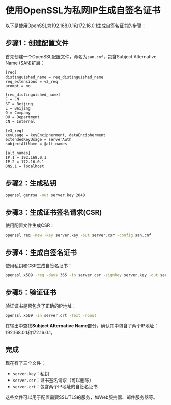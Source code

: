 # 使用OpenSSL为私网IP生成自签名证书

以下是使用OpenSSL为192.168.0.1和172.16.0.1生成自签名证书的步骤：

## 步骤1：创建配置文件

首先创建一个OpenSSL配置文件，命名为`san.cnf`，包含Subject Alternative Name (SAN)扩展：

```
[req]
distinguished_name = req_distinguished_name
req_extensions = v3_req
prompt = no

[req_distinguished_name]
C = CN
ST = Beijing
L = Beijing
O = Company
OU = Department
CN = Internal

[v3_req]
keyUsage = keyEncipherment, dataEncipherment
extendedKeyUsage = serverAuth
subjectAltName = @alt_names

[alt_names]
IP.1 = 192.168.0.1
IP.2 = 172.16.0.1
DNS.1 = localhost
```

## 步骤2：生成私钥

```bash
openssl genrsa -out server.key 2048
```

## 步骤3：生成证书签名请求(CSR)

使用配置文件生成CSR：

```bash
openssl req -new -key server.key -out server.csr -config san.cnf
```

## 步骤4：生成自签名证书

使用私钥和CSR生成自签名证书：

```bash
openssl x509 -req -days 365 -in server.csr -signkey server.key -out server.crt -extfile san.cnf -extensions v3_req
```

## 步骤5：验证证书

验证证书是否包含了正确的IP地址：

```bash
openssl x509 -in server.crt -text -noout
```

在输出中查找**Subject Alternative Name**部分，确认其中包含了两个IP地址：192.168.0.1和172.16.0.1。

## 完成

现在有了三个文件：
- `server.key`：私钥
- `server.csr`：证书签名请求（可以删除）
- `server.crt`：包含两个IP地址的自签名证书

这些文件可以用于配置需要SSL/TLS的服务，如Web服务器、邮件服务器等。